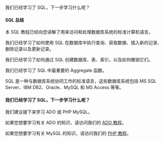  我们已经学习了 SQL，下一步学习什么呢？  

#### SQL 总结

 本 SQL 教程已经向您讲解了用来访问和处理数据库系统的标准计算机语言。

 我们已经学习了如何使用 SQL 在数据库中执行查询、获取数据、插入新的记录、删除记录以及更新记录。

 我们已经学习了如何通过 SQL 创建数据库、表、索引，以及如何撤销它们。

 我们已经学习了 SQL 中最重要的 Aggregate 函数。

 SQL 是一种与数据库系统协同工作的标准语言，这些数据库系统包括 MS SQL Server、IBM DB2、Oracle、MySQL 和 MS Access 等等。

 

#### 我们已经学习了 SQL，下一步学习什么呢？

 我们建议接下来学习 ADO 或 PHP MySQL。

 如果您想要学习有关 ADO 的知识，请访问我们的 [ADO 教程](http://www.w3cschool.cc/ado/ado-tutorial.html)。

 如果您想要学习有关 MySQL 的知识，请访问我们的 [PHP 教程](http://www.w3cschool.cc/php/php-tutorial.html)。

 

